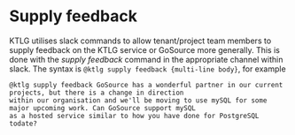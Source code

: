 # Supply feedback
KTLG utilises slack commands to allow tenant/project team members to supply feedback on the KTLG service or GoSource 
more generally. This is done with the _supply feedback_ command in the appropriate channel within slack. The syntax is 
`@ktlg supply feedback {multi-line body}`, for example
```
@ktlg supply feedback GoSource has a wonderful partner in our current projects, but there is a change in direction 
within our organisation and we'll be moving to use mySQL for some major upcoming work. Can GoSource support mySQL
as a hosted service similar to how you have done for PostgreSQL todate?
```